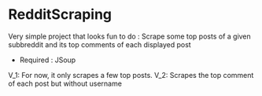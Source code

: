 # RedditScraping
Very simple project that looks fun to do :
Scrape some top posts of a given subbreddit and its top comments of each displayed post

- Required : JSoup 

V_1: For now, it only scrapes a few top posts.
V_2: Scrapes the top comment of each post but without username
